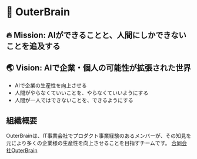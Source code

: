 # 🧠 OuterBrain

## 🔥 Mission: AIができることと、人間にしかできないことを追及する

## 🌏 Vision: AIで企業・個人の可能性が拡張された世界

- AIで企業の生産性を向上させる
- 人間がやらなくていいことを、やらなくていいようにする
- 人間が一人ではできないことを、できるようにする

## 組織概要
OuterBrainは、IT事業会社でプロダクト事業経験のあるメンバーが、その知見を元により多くの企業様の生産性を向上させることを目指すチームです。
[合同会社OuterBrain](https://outerbrain.co.jp/)

